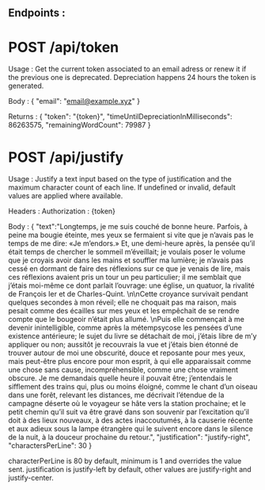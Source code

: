 ## Endpoints :

# POST /api/token

Usage :
Get the current token associated to an email adress or renew it if the previous one is deprecated. Depreciation happens 24 hours the token is generated.

Body :
{
    "email": "email@example.xyz"
}

Returns :
{
  "token": "{token}",
  "timeUntilDepreciationInMilliseconds": 86263575,
  "remainingWordCount": 79987
}

# POST /api/justify

Usage :
Justify a text input based on the type of justification and the maximum character count of each line. If undefined or invalid, default values are applied where available.

Headers : 
    Authorization : {token}

Body :
{
  "text":"Longtemps, je me suis couché de bonne heure. Parfois, à peine ma bougie éteinte, mes yeux se fermaient si vite que je n’avais pas le temps de me dire: «Je m’endors.» Et, une demi-heure après, la pensée qu’il était temps de chercher le sommeil m’éveillait; je voulais poser le volume que je croyais avoir dans les mains et souffler ma lumière; je n’avais pas cessé en dormant de faire des réflexions sur ce que je venais de lire, mais ces réflexions avaient pris un tour un peu particulier; il me semblait que j’étais moi-même ce dont parlait l’ouvrage: une église, un quatuor, la rivalité de François Ier et de Charles-Quint. \n\nCette croyance survivait pendant quelques secondes à mon réveil; elle ne choquait pas ma raison, mais pesait comme des écailles sur mes yeux et les empêchait de se rendre compte que le bougeoir n’était plus allumé. \nPuis elle commençait à me devenir inintelligible, comme après la métempsycose les pensées d’une existence antérieure; le sujet du livre se détachait de moi, j’étais libre de m’y appliquer ou non; aussitôt je recouvrais la vue et j’étais bien étonné de trouver autour de moi une obscurité, douce et reposante pour mes yeux, mais peut-être plus encore pour mon esprit, à qui elle apparaissait comme une chose sans cause, incompréhensible, comme une chose vraiment obscure. Je me demandais quelle heure il pouvait être; j’entendais le sifflement des trains qui, plus ou moins éloigné, comme le chant d’un oiseau dans une forêt, relevant les distances, me décrivait l’étendue de la campagne déserte où le voyageur se hâte vers la station prochaine; et le petit chemin qu’il suit va être gravé dans son souvenir par l’excitation qu’il doit à des lieux nouveaux, à des actes inaccoutumés, à la causerie récente et aux adieux sous la lampe étrangère qui le suivent encore dans le silence de la nuit, à la douceur prochaine du retour.",
  "justification": "justify-right",
  "charactersPerLine": 30
}

characterPerLine is 80 by default, minimum is 1 and overrides the value sent.
justification is justify-left by default, other values are justify-right and justify-center.